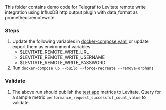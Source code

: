 This folder contains demo code for Telegraf to Levitate remote write integration
using InfluxDB http output plugin with data_format as prometheusremotewrite.

### Steps

1. Update the following variables in [docker-compose.yaml](./docker-compose.yaml) or update export them as environment variables
   - $LEVITATE_REMOTE_WRITE_URL
   - $LEVITATE_REMOTE_WRITE_USERNAME
   - $LEVITATE_REMOTE_WRITE_PASSWORD
2. Run `docker-compose up --build --force-recreate --remove-orphans`

### Validate

1. The above run should publish the [test app](./test/statsd-test.py) metrics to Levitate. Query for a sample metric `performance_request_successful_count_value` to validate.
